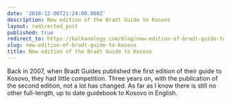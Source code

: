 ```yaml
---
date: '2010-12-06T21:24:00.000Z'
description: New edition of the Bradt Guide to Kosovo
layout: redirected_post
published: true
redirect_to: https://balkanology.com/blog/new-edition-of-bradt-guide-to-kosovo/
slug: new-edition-of-bradt-guide-to-kosovo
title: New edition of the Bradt Guide to Kosovo
---
```


Back in 2007, when Bradt Guides published the first edition of their guide to Kosovo, they had little competition. Three years on, with the publication of the second edition, not a lot has changed. As far as I know there is still no other full-length, up to date guidebook to Kosovo in English. <br />
<br />